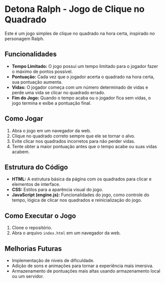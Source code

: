 # Detona Ralph - Jogo de Clique no Quadrado

Este é um jogo simples de clique no quadrado na hora certa, inspirado no personagem Ralph.

## Funcionalidades

- **Tempo Limitado:** O jogo possui um tempo limitado para o jogador fazer o máximo de pontos possível.
- **Pontuação:** Cada vez que o jogador acerta o quadrado na hora certa, sua pontuação aumenta.
- **Vidas:** O jogador começa com um número determinado de vidas e perde uma vida se clicar no quadrado errado.
- **Fim do Jogo:** Quando o tempo acaba ou o jogador fica sem vidas, o jogo termina e exibe a pontuação final.

## Como Jogar

1. Abra o jogo em um navegador da web.
2. Clique no quadrado correto sempre que ele se tornar o alvo.
3. Evite clicar nos quadrados incorretos para não perder vidas.
4. Tente obter a maior pontuação antes que o tempo acabe ou suas vidas acabem.

## Estrutura do Código

- **HTML:** A estrutura básica da página com os quadrados para clicar e elementos de interface.
- **CSS:** Estilos para a aparência visual do jogo.
- **JavaScript (engine.js):** Funcionalidades do jogo, como controle do tempo, lógica de clicar nos quadrados e reinicialização do jogo.

## Como Executar o Jogo

1. Clone o repositório.
2. Abra o arquivo `index.html` em um navegador da web.

## Melhorias Futuras

- Implementação de níveis de dificuldade.
- Adição de sons e animações para tornar a experiência mais imersiva.
- Armazenamento de pontuações mais altas usando armazenamento local ou um servidor.

